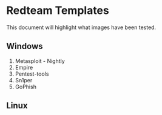# Redteam Templates

This document will highlight what images have been tested.

## Windows

1. Metasploit - Nightly
2. Empire
3. Pentest-tools
4. Sn1per
5. GoPhish

## Linux
